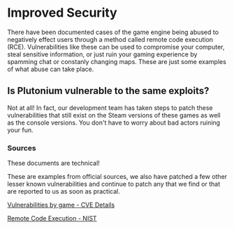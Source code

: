 # Improved Security

There have been documented cases of the game engine being abused to negatively effect users through a method called remote code execution (RCE). Vulnerabilities like these can be used to compromise your computer, steal sensitive information, or just ruin your gaming experience by spamming chat or constanly changing maps. These are just some examples of what abuse can take place.

## Is Plutonium vulnerable to the same exploits?
Not at all! In fact, our development team has taken steps to patch these vulnerabilities that still exist on the Steam versions of these games as well as the console versions. You don't have to worry about bad actors ruining your fun.


### Sources

<Alert variant="tip" title="Note">

These documents are technical!

These are examples from official sources, we also have patched a few other lesser known vulnerabilities and continue to patch any that we find or that are reported to us as soon as practical.

</Alert>

[Vulnerabilities by game - CVE Details](https://www.cvedetails.com/vulnerability-list/vendor_id-2190/Activision.html)

[Remote Code Execution - NIST](https://nvd.nist.gov/vuln/detail/CVE-2018-20817)
